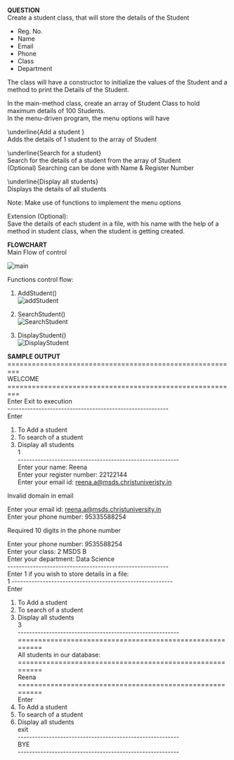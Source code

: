 **QUESTION**  
Create a student class, that will store the details of the Student  
* Reg. No.  
* Name  
* Email  
* Phone  
* Class  
* Department   

The class will have a constructor to initialize the values of the Student and a method to print the Details of the Student.  

In the main-method class, create an array of Student Class to hold maximum details of 100 Students.  
In the menu-driven program, the menu options will have  

\underline{Add a student }    
Adds the details of 1 student to the array of Student  

\underline{Search for a student}  
Search for the details of a student from the array of Student  
(Optional) Searching can be done with Name & Register Number  

\underline{Display all students}    
Displays the details of all students  

Note: Make use of functions to implement the menu options  

Extension (Optional):  
Save the details of each student in a file, with his name with the help of a method in student class, when the student is getting created.  

**FLOWCHART**   
Main Flow of control  

![main](https://user-images.githubusercontent.com/118504536/225352002-c8e5f9e9-c7d8-4d58-8a7e-26a50a05456f.png)  

Functions control flow:  
1. AddStudent()  
![addStudent](https://user-images.githubusercontent.com/118504536/225360660-061c4a94-92e0-4384-b5bc-b758c95a14fa.png)

3. SearchStudent()  
![SearchStudent](https://user-images.githubusercontent.com/118504536/225360728-c373b573-0bb2-4941-af47-1d09036ab312.png)

5. DisplayStudent()     
![DisplayStudent](https://user-images.githubusercontent.com/118504536/225360780-6190634e-54e3-4dcf-afd7-5296dc9b9c91.png)


**SAMPLE OUTPUT**  
\=========================================================  
                          WELCOME  
\=========================================================  
                   Enter Exit to execution  
\---------------------------------------------------------  
Enter  
1. To Add a student  
2. To search of a student  
3. Display all students  
1  
\---------------------------------------------------------  
Enter your name: Reena  
Enter your register number: 22122144  
Enter your email id: reena.a@msds.christuniveristy.in  
  
Invalid domain in email  

Enter your email id: reena.a@msds.christuniversity.in   
Enter your phone number: 95335588254  

Required 10 digits in the phone number  

Enter your phone number: 9535588254   
Enter your class: 2 MSDS B  
Enter your department: Data Science  
\---------------------------------------------------------  
Enter 1 if you wish to store details in a file:  
1
\---------------------------------------------------------  
Enter  
1. To Add a student  
2. To search of a student  
3. Display all students  
3  
\---------------------------------------------------------  
\=========================================================  
          All students in our database:  
\=========================================================  
Reena  
\=========================================================  
Enter  
1. To Add a student  
2. To search of a student  
3. Display all students  
exit  
\---------------------------------------------------------  
                         BYE  
\---------------------------------------------------------  
